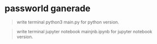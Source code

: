 # passworld ganerade

>write terminal python3 main.py for python version.

>write terminal jupyter notebook mainjnb.ipynb for jupyter notebook version.
